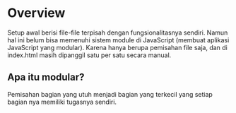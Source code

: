 <h1>Overview</h1>

Setup awal berisi file-file terpisah dengan fungsionalitasnya sendiri. Namun hal ini belum bisa memenuhi sistem module di JavaScript (membuat aplikasi JavaScript yang modular). Karena hanya berupa pemisahan file saja, dan di index.html masih dipanggil satu per satu secara manual.

<h2>Apa itu modular?</h2>

Pemisahan bagian yang utuh menjadi bagian yang terkecil yang setiap bagian nya memiliki tugasnya sendiri.
